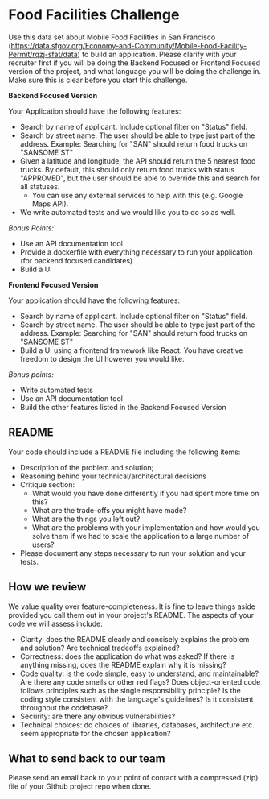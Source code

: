 # Food Facilities Challenge

Use this data set about Mobile Food Facilities in San Francisco (https://data.sfgov.org/Economy-and-Community/Mobile-Food-Facility-Permit/rqzj-sfat/data) to build an application. Please clarify with your recruiter first if you will be doing the Backend Focused or Frontend Focused version of the project, and what language you will be doing the challenge in. Make sure this is clear before you start this challenge.

**Backend Focused Version**

Your Application should have the following features:
- Search by name of applicant. Include optional filter on "Status" field.
- Search by street name. The user should be able to type just part of the address. Example: Searching for "SAN" should return food trucks on "SANSOME ST"
- Given a latitude and longitude, the API should return the 5 nearest food trucks. By default, this should only return food trucks with status "APPROVED", but the user should be able to override this and search for all statuses.
  - You can use any external services to help with this (e.g. Google Maps API).
- We write automated tests and we would like you to do so as well.

*Bonus Points:*
- Use an API documentation tool
- Provide a dockerfile with everything necessary to run your application (for backend focused candidates)
- Build a UI

**Frontend Focused Version**

Your application should have the following features:
- Search by name of applicant. Include optional filter on "Status" field.
- Search by street name. The user should be able to type just part of the address. Example: Searching for "SAN" should return food trucks on "SANSOME ST"
- Build a UI using a frontend framework like React. You have creative freedom to design the UI however you would like.

*Bonus points:*
- Write automated tests
- Use an API documentation tool
- Build the other features listed in the Backend Focused Version

## README

Your code should include a README file including the following items:

- Description of the problem and solution;
- Reasoning behind your technical/architectural decisions
- Critique section:
  - What would you have done differently if you had spent more time on this?
  - What are the trade-offs you might have made?
  - What are the things you left out?
  - What are the problems with your implementation and how would you solve them if we had to scale the application to a large number of users?
- Please document any steps necessary to run your solution and your tests.

## How we review

We value quality over feature-completeness. It is fine to leave things aside provided you call them out in your project's README.
The aspects of your code we will assess include:

- Clarity: does the README clearly and concisely explains the problem and solution? Are technical tradeoffs explained?
- Correctness: does the application do what was asked? If there is anything missing, does the README explain why it is missing?
- Code quality: is the code simple, easy to understand, and maintainable? Are there any code smells or other red flags? Does object-oriented code follows principles such as the single responsibility principle? Is the coding style consistent with the language's guidelines? Is it consistent throughout the codebase?
- Security: are there any obvious vulnerabilities?
- Technical choices: do choices of libraries, databases, architecture etc. seem appropriate for the chosen application?

## What to send back to our team
Please send an email back to your point of contact with a compressed (zip) file of your Github project repo when done.
